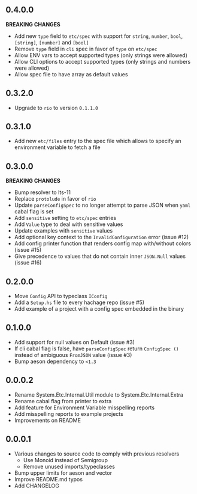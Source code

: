 0.4.0.0
----
**BREAKING CHANGES**

* Add new `type` field to `etc/spec` with support for `string`, `number`, `bool`, `[string]`, `[number]` and `[bool]`
* Remove `type` field in `cli` spec in favor of `type` on `etc/spec`
* Allow ENV vars to accept supported types (only strings were allowed)
* Allow CLI options to accept supported types (only strings and numbers were allowed)
* Allow spec file to have array as default values

0.3.2.0
----

* Upgrade to `rio` to version `0.1.1.0`

0.3.1.0
----

* Add new `etc/files` entry to the spec file which allows to specify an
  environment variable to fetch a file


0.3.0.0
----
**BREAKING CHANGES**

* Bump resolver to lts-11
* Replace `protolude` in favor of `rio`
* Update `parseConfigSpec` to no longer attempt to parse JSON when `yaml` cabal
   flag is set
* Add `sensitive` setting to `etc/spec` entries
* Add `Value` type to deal with sensitive values
* Update examples with `sensitive` values
* Add optional key context to the `InvalidConfiguration` error (issue #12)
* Add config printer function that renders config map with/without colors (issue #15)
* Give precedence to values that do not contain inner `JSON.Null` values (issue #16)

0.2.0.0
----
* Move `Config` API to typeclass `IConfig`
* Add a `Setup.hs` file to every hachage repo (issue #5)
* Add example of a project with a config spec embedded in the binary

0.1.0.0
----
* Add support for null values on Default (issue #3)
* If cli cabal flag is false, have `parseConfigSpec` return `ConfigSpec ()`
  instead of ambiguous `FromJSON` value (issue #3)
* Bump aeson dependency to `<1.3`

0.0.0.2
----
* Rename System.Etc.Internal.Util module to System.Etc.Internal.Extra
* Rename cabal flag from printer to extra
* Add feature for Environment Variable misspelling reports
* Add misspelling reports to example projects
* Improvements on README

0.0.0.1
----
* Various changes to source code to comply with previous resolvers
  * Use Monoid instead of Semigroup
  * Remove unused imports/typeclasses
* Bump upper limits for aeson and vector
* Improve README.md typos
* Add CHANGELOG
